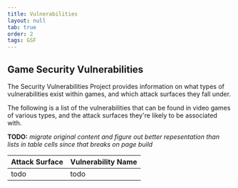 ```yaml
---
title: Vulnerabilities 
layout: null 
tab: true
order: 2 
tags: GSF
---
```


## Game Security Vulnerabilities

The Security Vulnerabilities Project provides information on what types of vulnerabilities exist within games, and which attack surfaces they fall under. 

The following is a list of the vulnerabilities that can be found in video games of various types, and the attack surfaces they're likely to be associated with.

<!--TODO: find a better way to create these tables / lists in markdown, embedding the HTML
    into the markdow table like this is very unmaintainable... -->
**TODO:** *migrate original content and figure out better repesentation than lists in table cells since that breaks on page build*

| Attack Surface | Vulnerability Name |
| -------------- | ------------------ |
| todo | todo |